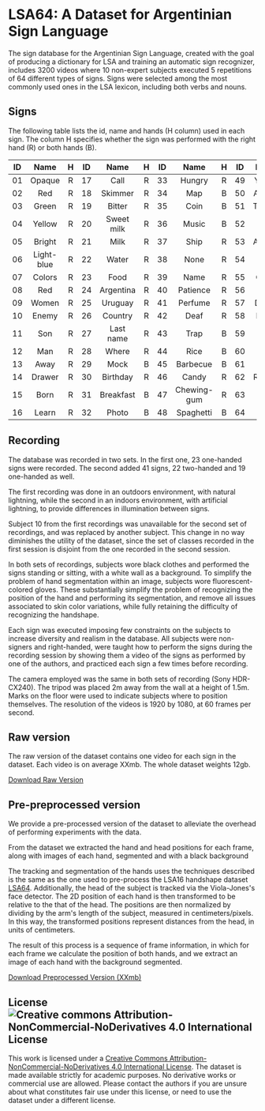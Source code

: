 # LSA64: A Dataset for Argentinian Sign Language



The sign database for the Argentinian Sign Language, created with the goal of producing a dictionary for LSA and training an automatic sign recognizer, includes 3200 videos where 10 non-expert subjects executed 5 repetitions of 64 different types of signs. Signs were selected among the most commonly used ones in the LSA lexicon, including both verbs and nouns.

## Signs

The following table lists the id, name and hands (H column) used in each sign. The column H specifies whether the sign was performed with the right hand (R) or both hands (B).

ID | Name  | H | ID | Name  | H | ID | Name  | H | ID | Name  | H |
|:-:|:-:|:-:|:-:|:-:|:-:|:-:|:-:|:-:|:-:|:-:|:-:|
01 | Opaque | R | 17 | Call | R | 33 | Hungry | R | 49 | Yogurt | B |
02 | Red | R | 18 | Skimmer | R | 34 | Map | B | 50 | Accept | B |
03 | Green | R | 19 | Bitter | R | 35 | Coin | B | 51 | Thanks | B |
04 | Yellow | R | 20 | Sweet milk | R | 36 | Music | B | 52 | Shut down | R |
05 | Bright | R | 21 | Milk | R | 37 | Ship | R | 53 | Appear | B |
06 | Light-blue | R | 22 | Water | R | 38 | None | R | 54 | Land | B |
07 | Colors | R | 23 | Food | R | 39 | Name | R | 55 | Catch | B |
08 | Red | R | 24 | Argentina | R | 40 | Patience | R | 56 | Help | B |
09 | Women | R | 25 | Uruguay | R | 41 | Perfume | R | 57 | Dance | B |
10 | Enemy | R | 26 | Country | R | 42 | Deaf | R | 58 | Bathe | B |
11 | Son | R | 27 | Last name | R | 43 | Trap | B | 59 | Buy | R |
12 | Man | R | 28 | Where | R | 44 | Rice | B | 60 | Copy | B |
13 | Away | R | 29 | Mock | B | 45 | Barbecue | B | 61 | Run | B |
14 | Drawer | R | 30 | Birthday | R | 46 | Candy | R | 62 | Realize | R |
15 | Born | R | 31 | Breakfast | B | 47 | Chewing-gum | R | 63 | Give | B |
16 | Learn | R | 32 | Photo | B | 48 | Spaghetti | B | 64 | Find | R |

## Recording

The database was recorded in two sets. In the first one, 23 one-handed signs were recorded. The second added 41 signs, 22 two-handed and 19 one-handed as well.

The first recording was done in an outdoors environment, with natural lightning, while the second in an indoors environment, with artificial lightning, to provide differences in illumination between signs.

Subject 10 from the first recordings was unavailable for the second set of recordings, and was replaced by another subject. This change in no way diminishes the utility of the dataset, since the set of classes recorded in the first session is disjoint from the one recorded in the second session.

In both sets of recordings, subjects wore black clothes and performed the signs standing or sitting, with a white wall as a background. To simplify the problem of hand segmentation within an image, subjects wore fluorescent-colored gloves. These  substantially simplify the problem of recognizing the position of the hand and performing its segmentation, and remove all issues associated to skin color variations, while fully retaining the difficulty of recognizing the handshape.

Each sign was executed imposing few constraints on the subjects to increase diversity and realism in the database. All subjects were non-signers and right-handed, were taught how to perform the signs during the recording session by showing them a video of the signs as performed by one of the authors, and practiced each sign a few times before recording.

The camera employed was the same in both sets of recording (Sony HDR-CX240). The tripod was placed 2m away from the wall at a height of 1.5m. Marks on the floor were used to indicate subjects where to position themselves. The resolution of the videos is 1920 by 1080, at 60 frames per second.


## Raw version
The raw version of the dataset contains one video for each sign in the dataset. Each video is on average XXmb. The whole dataset weights 12gb.

[Download Raw Version](http://www.soon.com/lsa64raw.zip)

## Pre-preprocessed version
We provide a pre-processed version of the dataset to alleviate the overhead of performing experiments with the data.

From the dataset we extracted the hand and head positions for each frame, along with images of each hand, segmented and with a black background

The tracking and segmentation of the hands uses the techniques described is the same as the one used to pre-process the LSA16 handshape dataset [LSA64](../lsa16/index.html). Additionally, the head of the subject is tracked via the Viola-Jones's face detector. The 2D position of each hand is then transformed to be relative to the that of the head. The positions are then normalized by dividing by the arm's length of the subject, measured in centimeters/pixels. In this way, the transformed positions represent distances from the head, in units of centimeters.

The result of this process is a sequence of frame information, in which for each frame we calculate the position of both hands, and we extract an image of each hand with the background segmented.

[Download Preprocessed Version (XXmb)](http://www.soon.com/lsa64preprocessed)

<!--
## Citing

If you use the dataset, we kindly ask you to cite [LSA64: A Dataset of Argentinian Sign Language]():

```
@Article{Ronchetti2016,
author="Ronchetti, Franco and Quiroga, Facundo and Estrebou, Cesar and Lanzarini, Laura and Rosete, Alejandro",
title="LSA64: A Dataset of Argentinian Sign Language",
journal="Iberamia",
year="2016",
volume="XX",
number="XX",
pages="XX--YY",
issn="XXXX-YYYY"
}

```
-->

<!-- ## Articles using LSA64 -->

<!--
## Samples

Sample snapshots of the dataset. The images on the left (first column) are from the first set of recordings.

|:-------------------:|:--------------------:|:-------------------:|
|![](samples/c1.png)  |  ![](samples/c2.png) | ![](samples/c3.png) |
|![](samples/c4.png)  |  ![](samples/c5.png) | ![](samples/c6.png) |

## Statistics

### Position

Mean initial and final position of each class of sign, for the left and right hand. The circle shows the covariance of the position around the mean, which is the center of each circle.

|Left hand, initial position|  Left hand, final position|
|:-------------------------:|:-------------------------:|
| ![](statistics/LSA64_left_position_initial.png) | ![](statistics/LSA64_left_position_final.png)|

|Right hand, initial position|  Right hand, final position|
|:-------------------------:|:-------------------------:|
| ![](statistics/LSA64_right_position_initial.png) | ![](statistics/LSA64_right_position_final.png)|



### Trajectories
Sample trajectories of the right hand (purple) and left hand (green) of samples performed by subject 2.

![](statistics/LSA64_movement_grid_8x8.png)

### Handshapes

Sample handshapes. We show the first frame of the first repetition of each class of sign by subject 1.

#### Right hand handshapes
![](statistics/LSA64_handshapes_grid_8x8.png)

#### Left hand handshapes
![](statistics/LSA64_handshapes_grid_left.png)
-->

## License ![Creative commons Attribution-NonCommercial-NoDerivatives 4.0 International License ](https://i.creativecommons.org/l/by-nc-nd/4.0/88x31.png)
This work is licensed under a [Creative Commons Attribution-NonCommercial-NoDerivatives 4.0 International License](http://creativecommons.org/licenses/by-nc-nd/4.0/). The dataset is made available strictly for academic purposes. No derivative works or commercial use are allowed. Please contact the authors if you are unsure about what constitutes fair use under this license, or need to use the dataset under a different license.


<!--## Contact



 Facundo Manuel Quiroga
{fquiroga}-at-lidi.info.unlp.edu.ar

[III-LIDI](http://www.lidi.info.unlp.edu.ar/) Informatics Institute
[Informatics Faculty](http://info.unlp.edu.ar/)
[UNLP](http://unlp.edu.ar/)
-->

